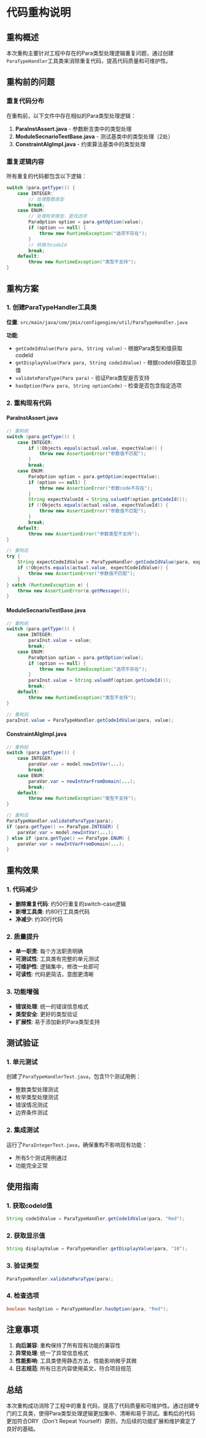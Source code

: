 # 代码重构说明

## 重构概述

本次重构主要针对工程中存在的Para类型处理逻辑重复问题，通过创建`ParaTypeHandler`工具类来消除重复代码，提高代码质量和可维护性。

## 重构前的问题

### 重复代码分布

在重构前，以下文件中存在相似的Para类型处理逻辑：

1. **ParaInstAssert.java** - 参数断言类中的类型处理
2. **ModuleSecnarioTestBase.java** - 测试基类中的类型处理（2处）
3. **ConstraintAlgImpl.java** - 约束算法基类中的类型处理

### 重复逻辑内容

所有重复的代码都包含以下逻辑：

```java
switch (para.getType()) {
    case INTEGER:
        // 处理整数类型
        break;
    case ENUM:
        // 处理枚举类型，查找选项
        ParaOption option = para.getOption(value);
        if (option == null) {
            throw new RuntimeException("选项不存在");
        }
        // 转换为codeId
        break;
    default:
        throw new RuntimeException("类型不支持");
}
```

## 重构方案

### 1. 创建ParaTypeHandler工具类

**位置**: `src/main/java/com/jmix/configengine/util/ParaTypeHandler.java`

**功能**:
- `getCodeIdValue(Para para, String value)` - 根据Para类型和值获取codeId
- `getDisplayValue(Para para, String codeIdValue)` - 根据codeId获取显示值
- `validateParaType(Para para)` - 验证Para类型是否支持
- `hasOption(Para para, String optionCode)` - 检查是否包含指定选项

### 2. 重构现有代码

#### ParaInstAssert.java
```java
// 重构前
switch (para.getType()) {
    case INTEGER:
        if (!Objects.equals(actual.value, expectValue)) {
            throw new AssertionError("参数值不匹配");
        }
        break;
    case ENUM:
        ParaOption option = para.getOption(expectValue);
        if (option == null) {
            throw new AssertionError("参数code不存在");
        }
        String expectValueId = String.valueOf(option.getCodeId());
        if (!Objects.equals(actual.value, expectValueId)) {
            throw new AssertionError("参数值不匹配");
        }
        break;
    default:
        throw new AssertionError("参数类型不支持");
}

// 重构后
try {
    String expectCodeIdValue = ParaTypeHandler.getCodeIdValue(para, expectValue);
    if (!Objects.equals(actual.value, expectCodeIdValue)) {
        throw new AssertionError("参数值不匹配");
    }
} catch (RuntimeException e) {
    throw new AssertionError(e.getMessage());
}
```

#### ModuleSecnarioTestBase.java
```java
// 重构前
switch (para.getType()) {
    case INTEGER:
        paraInst.value = value;
        break;
    case ENUM:
        ParaOption option = para.getOption(value);
        if (option == null) {
            throw new RuntimeException("选项不存在");
        }
        paraInst.value = String.valueOf(option.getCodeId());
        break;
    default:
        throw new RuntimeException("类型不支持");
}

// 重构后
paraInst.value = ParaTypeHandler.getCodeIdValue(para, value);
```

#### ConstraintAlgImpl.java
```java
// 重构前
switch (para.getType()) {
    case INTEGER:
        paraVar.var = model.newIntVar(...);
        break;
    case ENUM:
        paraVar.var = newIntVarFromDomain(...);
        break;
    default:
        throw new RuntimeException("类型不支持");
}

// 重构后
ParaTypeHandler.validateParaType(para);
if (para.getType() == ParaType.INTEGER) {
    paraVar.var = model.newIntVar(...);
} else if (para.getType() == ParaType.ENUM) {
    paraVar.var = newIntVarFromDomain(...);
}
```

## 重构效果

### 1. 代码减少
- **删除重复代码**: 约50行重复的switch-case逻辑
- **新增工具类**: 约80行工具类代码
- **净减少**: 约30行代码

### 2. 质量提升
- **单一职责**: 每个方法职责明确
- **可测试性**: 工具类有完整的单元测试
- **可维护性**: 逻辑集中，修改一处即可
- **可读性**: 代码更简洁，意图更清晰

### 3. 功能增强
- **错误处理**: 统一的错误信息格式
- **类型安全**: 更好的类型验证
- **扩展性**: 易于添加新的Para类型支持

## 测试验证

### 1. 单元测试
创建了`ParaTypeHandlerTest.java`，包含11个测试用例：
- 整数类型处理测试
- 枚举类型处理测试
- 错误情况测试
- 边界条件测试

### 2. 集成测试
运行了`ParaIntegerTest.java`，确保重构不影响现有功能：
- 所有5个测试用例通过
- 功能完全正常

## 使用指南

### 1. 获取codeId值
```java
String codeIdValue = ParaTypeHandler.getCodeIdValue(para, "Red");
```

### 2. 获取显示值
```java
String displayValue = ParaTypeHandler.getDisplayValue(para, "10");
```

### 3. 验证类型
```java
ParaTypeHandler.validateParaType(para);
```

### 4. 检查选项
```java
boolean hasOption = ParaTypeHandler.hasOption(para, "Red");
```

## 注意事项

1. **向后兼容**: 重构保持了所有现有功能的兼容性
2. **异常处理**: 统一了异常信息格式
3. **性能影响**: 工具类使用静态方法，性能影响微乎其微
4. **日志规范**: 所有日志内容使用英文，符合项目规范

## 总结

本次重构成功消除了工程中的重复代码，提高了代码质量和可维护性。通过创建专门的工具类，使得Para类型处理逻辑更加集中、清晰和易于测试。重构后的代码更加符合DRY（Don't Repeat Yourself）原则，为后续的功能扩展和维护奠定了良好的基础。 